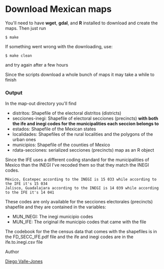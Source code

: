 Download Mexican maps
=====================

You'll need to have __wget__, __gdal__, and __R__ installed to download and create the maps. Then just run

 ```
$ make
 ```

If something went wrong with the downloading, use:

 ```
$ make clean
 ```

and try again after a few hours

Since the scripts download a whole bunch of maps it may take a while to finish

### Output

In the map-out directory you'll find

* distritos: Shapefile of the electoral distritos (districts)
* secciones-inegi: Shapefile of electoral secciones (precincts) __with both the ife and inegi codes for the municipalities each seccion belongs to__
* estados: Shapefile of the Mexican states
* localidades: Shapefiles of the rural localities and the polygons of the urban ones
* municipios: Shapefile of the counties of Mexico
* rdata-secciones: serialized secciones (precincts) map as an R object


Since the IFE uses a different coding standard for the municipalities of Mexico than the INEGI I've recoded them so that they match the INEGI codes. 

 ```
México, Ecatepec according to the INEGI is 15 033 while according to the IFE it's 15 034
Jalisco, Guadalajara according to the INEGI is 14 039 while according to the IFE it's 14 041
```

These codes are only available for the secciones electorales (precincts) shapefile and they are contained in the variables:

* MUN_INEGI: The inegi municipio codes
* MUN_IFE: The original ife municipio codes that came with the file

The codebook for the the census data that comes with the shapefiles is in the FD_SECC_IFE.pdf file and the ife and inegi codes are in the ife.to.inegi.csv file

Author

[Diego Valle-Jones](http://www.diegovalle.net)
